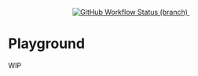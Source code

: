 <p align="center">


  <a href="https://github.com/vichid/playground/actions/workflows/buildbot.yml" target=_blank>
    <img alt="GitHub Workflow Status (branch)" src="https://img.shields.io/github/workflow/status/vichid/playground/buildbot?logo=github"/>
  </a>
  &nbsp;

</p>

# Playground
WIP
